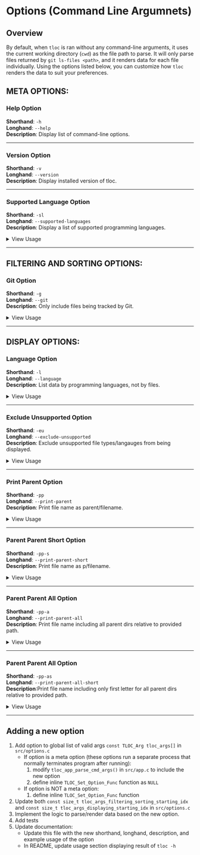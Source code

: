 # Options (Command Line Argumnets)

## Overview

By default, when `tloc` is ran without any command-line arguments, it uses the 
current working directory (`cwd`) as the file path to parse. It will only parse 
files returned by `git ls-files <path>`, and it renders data for each file individually. 
Using the options listed below, you can customize how `tloc` renders the data to 
suit your preferences.

## META OPTIONS:

### Help Option

**Shorthand**:   `-h`\
**Longhand**:    `--help`\
**Description**: Display list of command-line options.

---

### Version Option

**Shorthand**:   `-v`\
**Longhand**:    `--version`\
**Description**: Display installed version of tloc. 

---

### Supported Language Option

**Shorthand**:   `-sl`\
**Longhand**:    `--supported-languages`\
**Description**: Display a list of supported programming languages.

<details>
<summary>View Usage</summary>
<pre>
$ tloc -sl
----------------------------------
Language             Extensions
----------------------------------
C                    c
C/C++ Header         h, hpp
C++                  cpp
Markdown             md
JavaScript           js
TypeScript           ts
</pre>
</details>

---

## FILTERING AND SORTING OPTIONS:

### Git Option

**Shorthand**:   `-g`\
**Longhand**:    `--git`\
**Description**: Only include files being tracked by Git. 

<details>
<summary>View Usage</summary>
<pre>
$ git status
On branch main
Your branch is up to date with 'origin/main'.

Untracked files:
  (use "git add <file>..." to include in what will be committed)
        src/file_not_tracked.c

no changes added to commit (use "git add" and/or "git commit -a")
</pre>

Using git status, you can see `src/file_not_tracked.c` is an untracked file. Therefore,
running `tloc` with `-g` flag, will ignore the untracked file. 

<pre> 
$ tloc src
------------------------------------------------------------------------------------------------
File name                                    blank        comment           code          total
------------------------------------------------------------------------------------------------
utils.h                                        2              0              7              9
language.h                                     4              0             13             17
app.h                                          6              0             30             36
summary.c                                      2              3             19             24
utils.c                                       16             40             49            105
file_not_tracked.c                             0              0              0              0
language.c                                    10             18             50             78
summary.h                                      4              0             21             25
tloc.c                                         3              0             15             18
app.c                                         55             21            367            443
------------------------------------------------------------------------------------------------
TOTAL:                                         102             82            571            755
------------------------------------------------------------------------------------------------
</pre>
<pre>
$ tloc src -g
------------------------------------------------------------------------------------------------
File name                                    blank        comment           code          total
------------------------------------------------------------------------------------------------
app.c                                         55             21            367            443
app.h                                          6              0             30             36
language.c                                    10             18             50             78
language.h                                     4              0             13             17
summary.c                                      2              3             19             24
summary.h                                      4              0             21             25
tloc.c                                         3              0             15             18
utils.c                                       16             40             49            105
utils.h                                        2              0              7              9
------------------------------------------------------------------------------------------------
TOTAL:                                         102             82            571            755
------------------------------------------------------------------------------------------------
</pre>
</details>

---

## DISPLAY OPTIONS:

### Language Option

**Shorthand**:   `-l`\
**Longhand**:    `--language`\
**Description**: List data by programming languages, not by files. 

<details>
<summary>View Usage</summary>
<pre>
$ tloc -l
-------------------------------------------------------------------------------------------
Language                 files          blank        comment           code          total
-------------------------------------------------------------------------------------------
N/A                          8              0              0              0            749
Markdown                     5            104              0            310            414
C                            5             86             82            500            668
C/C++ Header                 4             16              0             71             87
-------------------------------------------------------------------------------------------
TOTAL:                      22            206             82            881           1918
-------------------------------------------------------------------------------------------
</pre>
Files with an unsupported language will be tracked as `N/A` where only total lines
is counted.
</details>

---

### Exclude Unsupported Option

**Shorthand**:   `-eu`\
**Longhand**:    `--exclude-unsupported`\
**Description**: Exclude unsupported file types/langauges from being displayed. 

<details>
<summary>View Usage</summary>
<pre>
$ tloc -l -eu
-------------------------------------------------------------------------------------------
Language                 files          blank        comment           code          total
-------------------------------------------------------------------------------------------
Markdown                     5            111              0            324            435
C                            5             86             82            500            668
C/C++ Header                 4             16              0             71             87
-------------------------------------------------------------------------------------------
TOTAL:                      14            213             82            895           1190
-------------------------------------------------------------------------------------------
</pre>
<pre>
$ tloc -l
-------------------------------------------------------------------------------------------
Language                 files          blank        comment           code          total
-------------------------------------------------------------------------------------------
N/A                          8              0              0              0            749
Markdown                     5            104              0            310            414
C                            5             86             82            500            668
C/C++ Header                 4             16              0             71             87
-------------------------------------------------------------------------------------------
TOTAL:                      22            206             82            881           1918
-------------------------------------------------------------------------------------------
</pre>

Comparing `tloc -l -eu` and `tloc -l`, you can see that the `N/A` grouping is no 
longer being rendered. If you omit `-l` option, files whose supported language 
is not known, will also not be displayed.

</details>

---

### Print Parent Option

**Shorthand**:   `-pp`\
**Longhand**:    `--print-parent`\
**Description**: Print file name as parent/filename. 

<details>
<summary>View Usage</summary>
<pre>
</pre>
</details>

---

### Parent Parent Short Option

**Shorthand**:   `-pp-s`\
**Longhand**:    `--print-parent-short`\
**Description**: Print file name as p/filename. 

<details>
<summary>View Usage</summary>
<pre>
</pre>
</details>

---

### Parent Parent All Option

**Shorthand**:   `-pp-a`\
**Longhand**:    `--print-parent-all`\
**Description**: Print file name including all parent dirs relative to provided path.

<details>
<summary>View Usage</summary>
<pre>
</pre>
</details>

---

### Parent Parent All Option

**Shorthand**:   `-pp-as`\
**Longhand**:    `--print-parent-all-short`\
**Description**:Print file name including only first letter for all parent dirs relative to provided path. 

<details>
<summary>View Usage</summary>
<pre>
</pre>
</details>

---

## Adding a new option

1. Add option to global list of valid args `const TLOC_Arg tloc_args[]` in `src/options.c`
    - If option is a meta option (these options run a separate process that normally terminates program after running): 
        1. modify `tloc_app_parse_cmd_args()` in `src/app.c` to include the new option
        1. define inline `TLOC_Set_Option_Func` function as `NULL`
    - If option is NOT a meta option:
        1. define inline `TLOC_Set_Option_Func` function
1. Update both `const size_t tloc_args_filtering_sorting_starting_idx` and `const size_t tloc_args_displaying_starting_idx` in `src/options.c`
1. Implement the logic to parse/render data based on the new option.
1. Add tests
1. Update documentation:
    - Update this file with the new shorthand, longhand, description, and example usage of the option
    - In README, update usage section displaying result of `tloc -h`  
